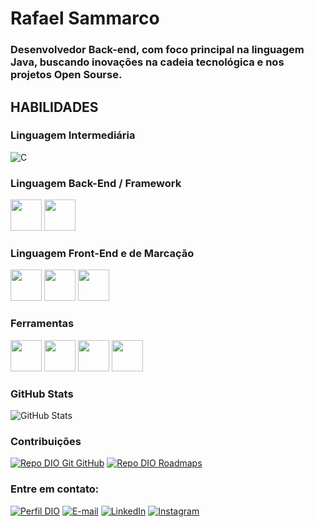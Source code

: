 # Rafael Sammarco

### Desenvolvedor Back-end, com foco principal na linguagem Java, buscando inovações na cadeia tecnológica e nos projetos Open Sourse.

## HABILIDADES

### Linguagem Intermediária
![C](https://img.shields.io/badge/C-000?style=for-the-badge&logo=c)

### Linguagem Back-End / Framework
<img src="https://cdn.jsdelivr.net/gh/devicons/devicon/icons/java/java-original-wordmark.svg" width="50" height="50"/> <img src="https://cdn.jsdelivr.net/gh/devicons/devicon/icons/spring/spring-plain-wordmark.svg" width="50" height="50" />

### Linguagem Front-End e de Marcação
 <img src="https://cdn.jsdelivr.net/gh/devicons/devicon/icons/html5/html5-original-wordmark.svg" width="50" height="50" />
 <img src="https://cdn.jsdelivr.net/gh/devicons/devicon/icons/css3/css3-original-wordmark.svg" width="50" height="50" />
 <img src="https://cdn.jsdelivr.net/gh/devicons/devicon/icons/javascript/javascript-original.svg" width="50" height="50" />

 ### Ferramentas
 <img src="https://cdn.jsdelivr.net/gh/devicons/devicon/icons/git/git-original-wordmark.svg" width="50" height="50" />
 <img src="https://cdn.jsdelivr.net/gh/devicons/devicon/icons/github/github-original-wordmark.svg" width="50" height="50" />
 <img src="https://cdn.jsdelivr.net/gh/devicons/devicon/icons/intellij/intellij-original.svg" width="50" height="50" />
 <img src="https://cdn.jsdelivr.net/gh/devicons/devicon/icons/vscode/vscode-original-wordmark.svg" width="50" height="50" />

 ### GitHub Stats
![GitHub Stats](https://github-readme-stats.vercel.app/api?username=RafaSamm&show_icons=true&theme=dracula&include_all_commits=true&count_private=true&theme=transparent&bg_color=000&border_color=30A3DC&show_icons=true&icon_color=30A3DC&title_color=E94D5F&text_color=FF0)

### Contribuições
[![Repo DIO Git GitHub](https://github-readme-stats.vercel.app/api/pin/?username=elidianaandrade&repo=dio-lab-open-source&bg_color=000&border_color=30A3DC&show_icons=true&icon_color=30A3DC&title_color=E94D5F&text_color=FF0)](https://github.com/elidianaandrade/dio-lab-open-source)
[![Repo DIO Roadmaps](https://github-readme-stats.vercel.app/api/pin/?username=digitalinnovationone&repo=roadmaps&bg_color=000&border_color=30A3DC&show_icons=true&icon_color=30A3DC&title_color=E94D5F&text_color=FF0)](https://github.com/digitalinnovationone/roadmaps)

### Entre em contato:

[![Perfil DIO](https://img.shields.io/badge/-Meu%20Perfil%20na%20DIO-30A3DC?style=for-the-badge)](https://web.dio.me/users/rafarhs286/)
[![E-mail](https://img.shields.io/badge/-Email-003?style=for-the-badge&logo=microsoft-outlook&logoColor=E94D5F)](mailto:rafarhs286@gmail.com)
[![LinkedIn](https://img.shields.io/badge/-LinkedIn-000?style=for-the-badge&logo=linkedin&logoColor=30A3DC)](https://www.linkedin.com/in/rafael-hernandes-sammarco-140555253//)
[![Instagram](https://img.shields.io/badge/Instagram-000?style=for-the-badge&logo=instagram)](https://www.instagram.com/rafaelhsammarco/)

          
          
          
          
          
          
          



          
          

